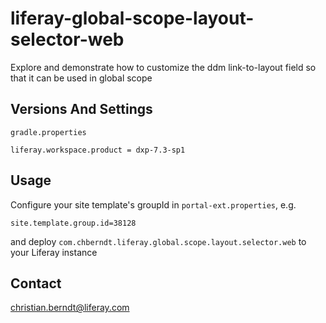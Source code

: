 # liferay-global-scope-layout-selector-web
Explore and demonstrate how to customize the ddm link-to-layout field so that it can be used in global scope

## Versions And Settings

`gradle.properties`

```
liferay.workspace.product = dxp-7.3-sp1

```

## Usage

Configure your site template's groupId in `portal-ext.properties`, e.g.

```
site.template.group.id=38128
````

and deploy `com.chberndt.liferay.global.scope.layout.selector.web` to your Liferay instance

## Contact

christian.berndt@liferay.com


